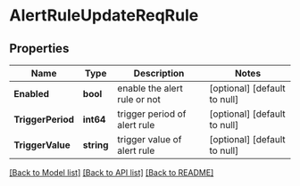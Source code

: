 # AlertRuleUpdateReqRule

## Properties
Name | Type | Description | Notes
------------ | ------------- | ------------- | -------------
**Enabled** | **bool** | enable the alert rule or not | [optional] [default to null]
**TriggerPeriod** | **int64** | trigger period of alert rule | [optional] [default to null]
**TriggerValue** | **string** | trigger value of alert rule | [optional] [default to null]

[[Back to Model list]](../README.md#documentation-for-models) [[Back to API list]](../README.md#documentation-for-api-endpoints) [[Back to README]](../README.md)


